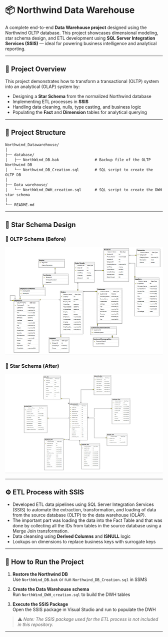 # 📦 Northwind Data Warehouse

A complete end-to-end **Data Warehouse project** designed using the Northwind OLTP database. This project showcases dimensional modeling, star schema design, and ETL development using **SQL Server Integration Services (SSIS)** — ideal for powering business intelligence and analytical reporting.

---

## 🚀 Project Overview

This project demonstrates how to transform a transactional (OLTP) system into an analytical (OLAP) system by:

- Designing a **Star Schema** from the normalized Northwind database
- Implementing ETL processes in **SSIS**
- Handling data cleaning, nulls, type casting, and business logic
- Populating the **Fact** and **Dimension** tables for analytical querying

---

## 📁 Project Structure

```plaintext
Northwind_Datawarehouse/
│
├── database/
│   ├── NorthWind_DB.bak                # Backup file of the OLTP Northwind DB
│   └── Northwind_DB_Creation.sql       # SQL script to create the OLTP DB
│
├── Data warehouse/
│   └── NorthWind_DWH_creation.sql      # SQL script to create the DWH star schema
│
└── README.md
```

---

## 🧩 Star Schema Design

### 🔹 OLTP Schema (Before)

![Northwind OLTP Schema](.github/assets/northwind_oltp_schema.png)

### 🔸 Star Schema (After)

![Northwind Star Schema](.github/assets/northwind_star_schema.png)

---

## ⚙️ ETL Process with SSIS

- Developed ETL data pipelines using SQL Server Integration Services (SSIS) to automate the extraction, transformation, and loading of data from the source database (OLTP) to the data warehouse (OLAP).
- The important part was loading the data into the Fact Table and that was done by collecting all the IDs from tables in the source database using a Merge Join transformation.
- Data cleansing using **Derived Columns** and **ISNULL** logic
- Lookups on dimensions to replace business keys with surrogate keys



---

## 📌 How to Run the Project

1. **Restore the Northwind DB**  
   Use `NorthWind_DB.bak` or run `Northwind_DB_Creation.sql` in SSMS

2. **Create the Data Warehouse schema**  
   Run `NorthWind_DWH_creation.sql` to build the DWH tables

3. **Execute the SSIS Package**  
   Open the SSIS package in Visual Studio and run to populate the DWH

 > ⚠️ *Note: The SSIS package used for the ETL process is not included in this repository.*


---
